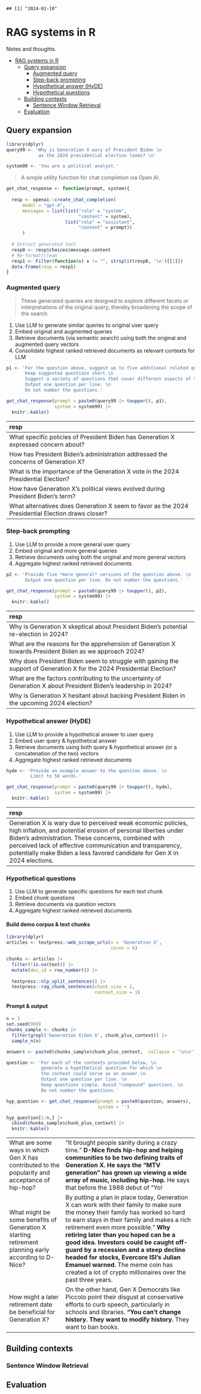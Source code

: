     ## [1] "2024-01-10"

# RAG systems in R

Notes and thoughts.

-   [RAG systems in R](#rag-systems-in-r)
    -   [Query expansion](#query-expansion)
        -   [Augmented query](#augmented-query)
        -   [Step-back prompting](#step-back-prompting)
        -   [Hypothetical answer (HyDE)](#hypothetical-answer-(hyde))
        -   [Hypothetical questions](#hypothetical-questions)
    -   [Building contexts](#building-contexts)
        -   [Sentence Window Retrieval](#sentence-window-retrieval)
    -   [Evaluation](#evaluation)

## Query expansion

``` r
library(dplyr)
query99 <- 'Why is Generation X wary of President Biden \n
            as the 2024 presidential election looms? \n'

system99 <- 'You are a political analyst.'
```

> A simple utility function for chat completion via Open AI.

``` r
get_chat_response <- function(prompt, system){
  
  resp <- openai::create_chat_completion(
      model = "gpt-4",
      messages = list(list("role" = "system", 
                           "content" = system),
                      list("role" = "assistant", 
                           "content" = prompt)) 
      )
  
  # Extract generated text
  resp0 <- resp$choices$message.content
  # Re-format/clean
  resp1 <- Filter(function(x) x != "", strsplit(resp0, '\n')[[1]])
  data.frame(resp = resp1)
}
```

### Augmented query

> These generated queries are designed to explore different facets or
> interpretations of the original query, thereby broadening the scope of
> the search.

1.  Use LLM to generate similar queries to original user query
2.  Embed original and augmented queries
3.  Retrieve documents (via semantic search) using both the original and
    augmented query vectors
4.  Consolidate highest ranked retrieved documents as relevant contexts
    for LLM

``` r
p1 <- 'For the question above, suggest up to five additional related questions.\n
       Keep suggested questions short.\n
       Suggest a variety of questions that cover different aspects of the topic.\n 
       Output one question per line. \n
       Do not number the questions.'

get_chat_response(prompt = paste0(query99 |> toupper(), p1),
                  system = system99) |> 
  knitr::kable()
```

| resp                                                                                              |
|:-----------------------------------------------------------------------|
| What specific policies of President Biden has Generation X expressed concern about?               |
| How has President Biden’s administration addressed the concerns of Generation X?                  |
| What is the importance of the Generation X vote in the 2024 Presidential Election?                |
| How have Generation X’s political views evolved during President Biden’s term?                    |
| What alternatives does Generation X seem to favor as the 2024 Presidential Election draws closer? |

### Step-back prompting

1.  Use LLM to provide a more general user query
2.  Embed original and more general queries
3.  Retrieve documents using both the original and more general vectors
4.  Aggregate highest ranked retrieved documents

``` r
p2 <- 'Provide five *more general* versions of the question above. \n
       Output one question per line. Do not number the questions.'

get_chat_response(prompt = paste0(query99 |> toupper(), p2),
                  system = system99) |> 
  knitr::kable()
```

| resp                                                                                                                   |
|:-----------------------------------------------------------------------|
| Why is Generation X skeptical about President Biden’s potential re-election in 2024?                                   |
| What are the reasons for the apprehension of Generation X towards President Biden as we approach 2024?                 |
| Why does President Biden seem to struggle with gaining the support of Generation X for the 2024 Presidential Election? |
| What are the factors contributing to the uncertainty of Generation X about President Biden’s leadership in 2024?       |
| Why is Generation X hesitant about backing President Biden in the upcoming 2024 election?                              |

### Hypothetical answer (HyDE)

1.  Use LLM to provide a hypothetical answer to user query
2.  Embed user query & hypothetical answer
3.  Retrieve documents using both query & hypothetical answer (or a
    concatenation of the two) vectors
4.  Aggregate highest ranked retrieved documents

``` r
hyde <- 'Provide an example answer to the question above. \n
         Limit to 50 words.'

get_chat_response(prompt = paste0(query99 |> toupper(), hyde), 
                  system = system99) |> 
  knitr::kable()
```

| resp                                                                                                                                                                                                                                                                                                                           |
|:-----------------------------------------------------------------------|
| Generation X is wary due to perceived weak economic policies, high inflation, and potential erosion of personal liberties under Biden’s administration. These concerns, combined with perceived lack of effective communication and transparency, potentially make Biden a less favored candidate for Gen X in 2024 elections. |

### Hypothetical questions

1.  Use LLM to generate specific questions for each text chunk
2.  Embed chunk questions
3.  Retrieve documents via question vectors
4.  Aggregate highest ranked retrieved documents

#### Build demo corpus & text chunks

``` r
library(dplyr)
articles <- textpress::web_scrape_urls(x = 'Generation X', 
                                       cores = 6)

chunks <- articles |>
  filter(!is.na(text)) |>
  mutate(doc_id = row_number()) |>
  
  textpress::nlp_split_sentences() |>
  textpress::rag_chunk_sentences(chunk_size = 2, 
                                 context_size = 1)
```

#### Prompt & output

``` r
n = 3
set.seed(999)
chunks_sample <- chunks |>
  filter(grepl('Generation X|Gen X', chunk_plus_context)) |>
  sample_n(n)

answers <- paste0(chunks_sample$chunk_plus_context,  collapse = '\n\n')

question <- 'For each of the contexts provided below, \n
             generate a hypothetical question for which \n
             the context could serve as an answer.\n
             Output one question per line. \n
             Keep questions simple. Avoid "compound" questions. \n
             Do not number the questions.'

hyp_question <- get_chat_response(prompt = paste0(question, answers),
                                  system = '')

hyp_question[1:n,] |> 
  cbind(chunks_sample$chunk_plus_context) |>
  knitr::kable()
```

|                                                                                                     |                                                                                                                                                                                                                                                                                                                                                                                                                                                                                                |
|:------------|:----------------------------------------------------------|
| What are some ways in which Gen X has contributed to the popularity and acceptance of hip-hop?      | “It brought people sanity during a crazy time.” <b>D-Nice finds hip-hop and helping communities to be two defining traits of Generation X. He says the “MTV generation” has grown up viewing a wide array of music, including hip-hop.</b> He says that before the 1988 debut of “Yo!                                                                                                                                                                                                          |
| What might be some benefits of Generation X starting retirement planning early according to D-Nice? | By putting a plan in place today, Generation X can work with their family to make sure the money their family has worked so hard to earn stays in their family and makes a rich retirement even more possible.” <b>Why retiring later than you hoped can be a good idea. Investors could be caught off-guard by a recession and a steep decline headed for stocks, Evercore ISI’s Julian Emanuel warned.</b> The meme coin has created a lot of crypto millionaires over the past three years. |
| How might a later retirement date be beneficial for Generation X?                                   | On the other hand, Gen X Democrats like Piccolo point their disgust at conservative efforts to curb speech, particularly in schools and libraries. <b>“You can’t change history. They want to modify history.</b> They want to ban books.                                                                                                                                                                                                                                                      |

## Building contexts

### Sentence Window Retrieval

## Evaluation
